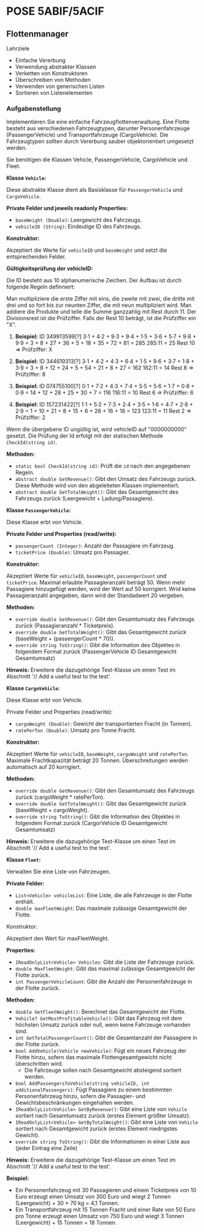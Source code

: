 ﻿# POSE 5ABIF/5ACIF

## Flottenmanager

Lehrziele

- Einfache Vererbung
- Verwendung abstrakter Klassen 
- Verketten von Konstruktoren
- Überschreiben von Methoden
- Verwenden von generischen Listen
- Sortieren von Listenelementen

### Aufgabenstellung

Implementieren Sie eine einfache Fahrzeugflottenverwaltung. Eine Flotte besteht aus verschiedenen Fahrzeugtypen, darunter Personenfahrzeuge (PassengerVehicle) und Transportfahrzeuge (CargoVehicle). Die Fahrzeugtypen sollten durch Vererbung sauber objektorientiert umgesetzt werden.

Sie benötigen die Klassen Vehicle, PassengerVehicle, CargoVehicle und Fleet.

**Klasse `Vehicle`:**

Diese abstrakte Klasse dient als Basisklasse für `PassengerVehicle` und `CargoVehicle`.

**Private Felder und jeweils readonly Properties:**

- `baseWeight (Double)`: Leergewicht des Fahrzeugs.
- `vehicleID (String)`: Eindeutige ID des Fahrzeugs.

**Konstruktor:**

Akzeptiert die Werte für `vehicleID` und `baseWeight` und setzt die entsprechenden Felder.

**Gültigkeitsprüfung der vehicleID:**

Die ID besteht aus 10 alphanumerische Zeichen. Der Aufbau ist durch folgende Regeln definniert:

Man multipliziere die erste Ziffer mit eins, die zweite mit zwei, die dritte mit drei und so fort bis zur neunten Ziffer, die mit neun multipliziert wird. Man addiere die Produkte und teile die Summe ganzzahlig mit Rest durch 11. Der Divisionsrest ist die Prüfziffer. Falls der Rest 10 beträgt, ist die Prüfziffer ein "X". 

1. **Beispiel:** ID 349913599[?] 
3·1 + 4·2 + 9·3 + 9·4 + 1·5 + 3·6 + 5·7 + 9·8 + 9·9 = 3 + 8 + 27 + 36 + 5 + 18 + 35 + 72 + 81 = 285 
285:11 = 25 Rest 10 ⇒ Prüfziffer: X 

2. **Beispiel:** ID 344619313[?]
3·1 + 4·2 + 4·3 + 6·4 + 1·5 + 9·6 + 3·7 + 1·8 + 3·9 = 3 + 8 + 12 + 24 + 5 + 54 + 21 + 8 + 27 = 162 
162:11 = 14 Rest 8 ⇒ Prüfziffer: 8 

3. **Beispiel:** ID 074755100[?]
0·1 + 7·2 + 4·3 + 7·4 + 5·5 + 5·6 + 1·7 + 0·8 + 0·9 = 14 + 12 + 28 + 25 + 30 + 7 = 116 
116:11 = 10 Rest 6 ⇒ Prüfziffer: 6 

4. **Beispiel:** ID 157231422[?]
1·1 + 5·2 + 7·3 + 2·4 + 3·5 + 1·6 + 4·7 + 2·8 + 2·9 = 1 + 10 + 21 + 8 + 15 + 6 + 28 + 16 + 18 = 123 
123:11 = 11 Rest 2 ⇒ Prüfziffer: 2

Wenn die übergebene ID ungültig ist, wird vehicleID auf "0000000000" gesetzt. Die Prüfung der Id erfolgt mit der statischen Methode `CheckId(string id)`.

**Methoden:**

- `static bool CheckId(string id)`: Prüft die `id` nach den angegebenen Regeln.
- `abstract double GetRevenue()`: Gibt den Umsatz des Fahrzeugs zurück. Diese Methode wird von den abgeleiteten Klassen implementiert.
- `abstract double GetTotalWeight()`: Gibt das Gesamtgewicht des Fahrzeugs zurück (Leergewicht + Ladung/Passagiere).

**Klasse `PassengerVehicle`:**

Diese Klasse erbt von Vehicle.

**Private Felder und Properties (read/write):**

- `passengerCount (Integer)`: Anzahl der Passagiere im Fahrzeug.
- `ticketPrice (Double)`: Umsatz pro Passagier.

**Konstruktor:**

Akzeptiert Werte für `vehicleID`, `baseWeight`, `passengerCount` und `ticketPrice`.
Maximal erlaubte Passagieranzahl beträgt 50. Wenn mehr Passagiere hinzugefügt werden, wird der Wert auf 50 korrigiert. Wrid keine Passagieranzahl angegeben, dann wird der Standadwert 20 vergeben.

**Methoden:**

- `override double GetRevenue()`: Gibt den Gesamtumsatz des Fahrzeugs zurück (Passagieranzahl * Ticketpreis).
- `override double GetTotalWeight()`: Gibt das Gesamtgewicht zurück (baseWeight + (passengerCount * 70)).
- `override string ToString()`: Gibt die Information des Objektes in folgendem Format zurück (PassengerVehicle ID Gesamtgewicht Gesamtumsatz)

**Hinweis:** Erweitere die dazugehörige Test-Klasse um einen Test im Abschnitt '// Add a useful test to the test'. 

**Klasse `CargoVehicle`:**

Diese Klasse erbt von Vehicle.

Private Felder und Properties (read/write):

- `cargoWeight (Double)`: Gewicht der transportierten Fracht (in Tonnen).
- `ratePerTon (Double)`: Umsatz pro Tonne Fracht.

**Konstruktor:**

Akzeptiert Werte für `vehicleID`, `baseWeight`, `cargoWeight` und `ratePerTon`. Maximale Frachtkapazität beträgt 20 Tonnen. Überschreitungen werden automatisch auf 20 korrigiert.

**Methoden:**

- `override double GetRevenue()`: Gibt den Gesamtumsatz des Fahrzeugs zurück (cargoWeight * ratePerTon).
- `override double GetTotalWeight()`: Gibt das Gesamtgewicht zurück (baseWeight + cargoWeight).
- `override string ToString()`: Gibt die Information des Objektes in folgendem Format zurück (CargorVehicle ID Gesamtgewicht Gesamtumsatz)

**Hinweis:** Erweitere die dazugehörige Test-Klasse um einen Test im Abschnitt '// Add a useful test to the test'. 

**Klasse `Fleet`:**

Verwalten Sie eine Liste von Fahrzeugen.

**Private Felder:**

- `List<Vehicle> vehicleList`: Eine Liste, die alle Fahrzeuge in der Flotte enthält.
- `double maxFleetWeight`: Das maximale zulässige Gesamtgewicht der Flotte.

Konstruktor:

Akzeptiert den Wert für maxFleetWeight.

**Properties:**

- `IReadOnlyList<Vehicle> Vehicles`: Gibt die Liste der Fahrzeuge zurück.
- `double MaxFleetWeight`: Gibt das maximal zulässige Gesamtgewicht der Flotte zurück.
- `int PassengerVehicleCount`: Gibt die Anzahl der Personenfahrzeuge in der Flotte zurück.

**Methoden:**

- `double GetFleetWeight()`: Berechnet das Gesamtgewicht der Flotte.
- `Vehicle? GetMostProfitableVehicle()`: Gibt das Fahrzeug mit dem höchsten Umsatz zurück oder null, wenn keine Fahrzeuge vorhanden sind.
- `int GetTotalPassengerCount()`: Gibt die Gesamtanzahl der Passagiere in der Flotte zurück.
- `bool AddVehicle(Vehicle newVehicle)`: Fügt ein neues Fahrzeug der Flotte hinzu, sofern das maximale Flottengesamtgewicht nicht überschritten wird.
    - Die Fahrzeuge sollen nach Gesamtgewicht absteigend sortiert werden.
- `bool AddPassengersToVehicle(string vehicleID, int additionalPassengers)`: Fügt Passagiere zu einem bestimmten Personenfahrzeug hinzu, sofern die Passagier- und Gewichtsbeschränkungen eingehalten werden.
- `IReadOnlyList<Vehicle> GetByRevenue()`: Gibt eine Liste von `Vehicle` sortiert nach Gesamtumsatz zurück (erstes Element größter Umsatz). 
- `IReadOnlyList<Vehicle> GetByTotalWeight()`: Gibt eine Liste von `Vehicle` sortiert nach Gesamtgewicht zurück (erstes Element niedrigstes Gewicht). 
- `override string ToString()`: Gibt die Informationen in einer Liste aus (jeder Eintrag eine Zeile)

**Hinweis:** Erweitere die dazugehörige Test-Klasse um einen Test im Abschnitt '// Add a useful test to the test'. 

**Beispiel:**

- Ein Personenfahrzeug mit 30 Passagieren und einem Ticketpreis von 10 Euro erzeugt einen Umsatz von 300 Euro und wiegt 2 Tonnen (Leergewicht) + 30 × 70 kg = 4,1 Tonnen.
- Ein Transportfahrzeug mit 15 Tonnen Fracht und einer Rate von 50 Euro pro Tonne erzeugt einen Umsatz von 750 Euro und wiegt 3 Tonnen (Leergewicht) + 15 Tonnen = 18 Tonnen.

